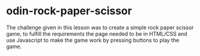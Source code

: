 # odin-rock-paper-scissor

The challenge given in this lesson was to create a simple rock paper scissor game,
to fulfill the requirements the page needed to be in HTML/CSS and use Javascript
to make the game work by pressing buttons to play the game.

